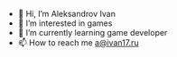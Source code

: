 - 👋 Hi, I’m Aleksandrov Ivan
- 👀 I’m interested in games
- 🌱 I’m currently learning game developer
- 📫 How to reach me a@ivan17.ru
